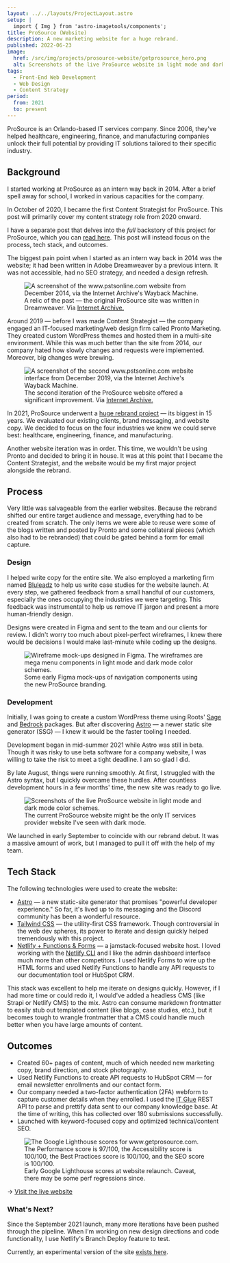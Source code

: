 ```yaml
---
layout: ../../layouts/ProjectLayout.astro
setup: |
  import { Img } from 'astro-imagetools/components';
title: ProSource (Website)
description: A new marketing website for a huge rebrand.
published: 2022-06-23
image:
  href: /src/img/projects/prosource-website/getprosource_hero.png
  alt: Screenshots of the live ProSource website in light mode and dark mode color schemes.
tags: 
  - Front-End Web Development
  - Web Design
  - Content Strategy
period:
  from: 2021
  to: present
---
```


ProSource is an Orlando-based IT services company. Since 2006, they've helped healthcare, engineering, finance, and manufacturing companies unlock their full potential by providing IT solutions tailored to their specific industry.

## Background

I started working at ProSource as an intern way back in 2014. After a brief spell away for school, I worked in various capacities for the company.

In October of 2020, I became the first Content Strategist for ProSource. This post will primarily cover my content strategy role from 2020 onward.

<p class="callout">I have a separate post that delves into the <em>full</em> backstory of this project for ProSource, which you can <a href="#">read here</a>. This post will instead focus on the process, tech stack, and outcomes.</p>

The biggest pain point when I started as an intern way back in 2014 was the website; it had been written in Adobe Dreamweaver by a previous intern. It was not accessible, had no SEO strategy, and needed a design refresh.

<figure>
  <Img
    src='/src/img/projects/prosource-website/pstsonline.png'
    alt="A screenshot of the www.pstsonline.com website from December 2014, via the Internet Archive's Wayback Machine."
    preload="avif"
    loading="lazy"
  />
  <figcaption>A relic of the past &mdash; the original ProSource site was written in Dreamweaver. Via <a href="https://web.archive.org/web/20150710010642/http://www.pstsonline.com/" rel="nofollow noopener noreferer">Internet Archive.</a></figcaption>
</figure>

Around 2019 — before I was made Content Strategist — the company engaged an IT-focused marketing/web design firm called Pronto Marketing. They created custom WordPress themes and hosted them in a multi-site environment. While this was much better than the site from 2014, our company hated how slowly changes and requests were implemented. Moreover, big changes were brewing.

<figure>
  <Img
    src='/src/img/projects/prosource-website/pstsonline_2.png'
    alt="A screenshot of the second www.pstsonline.com website interface from December 2019, via the Internet Archive's Wayback Machine."
    preload="avif"
    loading="lazy"
  />
  <figcaption>The second iteration of the ProSource website offered a significant improvement. Via <a href="https://web.archive.org/web/20191213101208/https://www.pstsonline.com/" rel="nofollow noopener noreferer">Internet Archive.</a></figcaption>
</figure>

In 2021, ProSource underwent a [huge rebrand project](/work/prosource-rebrand) &mdash; its biggest in 15 years. We evaluated our existing clients, brand messaging, and website copy. We decided to focus on the four industries we knew we could serve best: healthcare, engineering, finance, and manufacturing.

Another website iteration was in order. This time, we wouldn't be using Pronto and decided to bring it in house. It was at this point that I became the Content Strategist, and the website would be my first major project alongside the rebrand.

## Process

Very little was salvageable from the earlier websites. Because the rebrand shifted our entire target audience and message, everything had to be created from scratch. The only items we were able to reuse were some of the blogs written and posted by Pronto and some collateral pieces (which also had to be rebranded) that could be gated behind a form for email capture.

### Design

I helped write copy for the entire site. We also employed a marketing firm named [Bluleadz](https://www.bluleadz.com/) to help us write case studies for the website launch. At every step, we gathered feedback from a small handful of our customers, especially the ones occupying the industries we were targeting. This feedback was instrumental to help us remove IT jargon and present a more human-friendly design.

Designs were created in Figma and sent to the team and our clients for review. I didn't worry too much about pixel-perfect wireframes, I knew there would be decisions I would make last-minute while coding up the designs.

<figure>
  <Img
    src='/src/img/projects/prosource-website/getprosource_wireframes.png'
    alt="Wireframe mock-ups designed in Figma. The wireframes are mega menu components in light mode and dark mode color schemes."
    preload="avif"
    loading="lazy"
  />
  <figcaption>Some early Figma mock-ups of navigation components using the new ProSource branding.</figcaption>
</figure>

### Development

Initially, I was going to create a custom WordPress theme using Roots' [Sage](https://roots.io/sage) and [Bedrock](https://roots.io/bedrock) packages. But after discovering [Astro](https://astro.build/) — a newer static site generator (SSG) — I knew it would be the faster tooling I needed.

Development began in mid-summer 2021 while Astro was still in beta. Though it was risky to use beta software for a company website, I was willing to take the risk to meet a tight deadline. I am so glad I did.

By late August, things were running smoothly. At first, I struggled with the Astro syntax, but I quickly overcame these hurdles. After countless development hours in a few months' time, the new site was ready to go live.

<figure>
  <Img
    src='/src/img/projects/prosource-website/getprosource_lightmode_darkmode.png'
    alt="Screenshots of the live ProSource website in light mode and dark mode color schemes."
    preload="avif"
    loading="lazy"
  />
  <figcaption>The current ProSource website might be the only IT services provider website I've seen with dark mode.</figcaption>
</figure>

We launched in early September to coincide with our rebrand debut. It was a massive amount of work, but I managed to pull it off with the help of my team.

## Tech Stack

The following technologies were used to create the website:

- [Astro](https://astro.build/) — a new static-site generator that promises "powerful developer experience." So far, it's lived up to its messaging and the Discord community has been a wonderful resource.
- [Tailwind CSS](https://tailwindcss.com/) — the utility-first CSS framework. Though controversial in the web dev spheres, its power to iterate and design quickly helped tremendously with this project.
- [Netlify + Functions & Forms](https://www.netlify.com/) — a jamstack-focused website host. I loved working with the [Netlify CLI](https://cli.netlify.com/) and I like the admin dashboard interface much more than other competitors. I used Netlify Forms to wire up the HTML forms and used Netlify Functions to handle any API requests to our documentation tool or HubSpot CRM.

This stack was excellent to help me iterate on designs quickly. However, if I had more time or could redo it, I would've added a headless CMS (like Strapi or Netlify CMS) to the mix. Astro can consume markdown frontmatter to easily stub out templated content (like blogs, case studies, etc.), but it becomes tough to wrangle frontmatter that a CMS could handle much better when you have large amounts of content.

## Outcomes

- Created 60+ pages of content, much of which needed new marketing copy, brand direction, and stock photography.
- Used Netlify Functions to create API requests to HubSpot CRM — for email newsletter enrollments and our contact form.
- Our company needed a two-factor authentication (2FA) webform to capture customer details when they enrolled. I used the [IT Glue](https://itglue.com/) REST API to parse and prettify data sent to our company knowledge base. At the time of writing, this has collected over 180 submissions successfully.
- Launched with keyword-focused copy and optimized technical/content SEO.

<figure>
  <Img
    src='/src/img/projects/prosource-website/lighthouse_scores.png'
    alt="The Google Lighthouse scores for www.getprosource.com. The Performance score is 97/100, the Accessibility score is 100/100, the Best Practices score is 100/100, and the SEO score is 100/100."
    preload="avif"
    loading="lazy"
  />
  <figcaption>Early Google Lighthouse scores at website relaunch. Caveat, there may be some perf regressions since.</figcaption>
</figure>

&rarr; [Visit the live website](https://www.getprosource.com/)

### What's Next?

Since the September 2021 launch, many more iterations have been pushed through the pipeline. When I'm working on new design directions and code functionality, I use Netlify's Branch Deploy feature to test.

Currently, an experimental version of the site [exists here](https://next--getprosource.netlify.app/).
